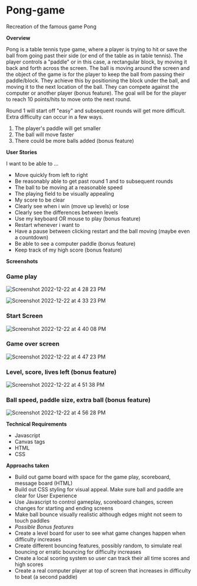 # Pong-game
Recreation of the famous game Pong

**Overview**

Pong is a table tennis type game, where a player is trying to hit or save the ball from going past their side (or end of the table as in table tennis). The player controls a "paddle" or in this case, a rectangular block, by moving it back and forth across the screen. The ball is moving around the screen and the object of the game is for the player to keep the ball from passing their paddle/block. They achieve this by positioning the block under the ball, and moving it to the next location of the ball. They can compete against the computer or another player (bonus feature). The goal will be for the player to reach 10 points/hits to move onto the next round. 

Round 1 will start off "easy" and subsequent rounds will get more difficult. Extra difficulty can occur in a few ways. 
  1) The player's paddle will get smaller
  2) The ball will move faster
  3) There could be more balls added (bonus feature)


**User Stories**

I want to be able to ...
  - Move quickly from left to right
  - Be reasonably able to get past round 1 and to subsequent rounds
  - The ball to be moving at a reasonable speed
  - The playing field to be visually appealing
  - My score to be clear
  - Clearly see when i win (move up levels) or lose
  - Clearly see the differences between levels
  - Use my keyboard OR mouse to play (bonus feature)
  - Restart whenever i want to 
  - Have a pause between clicking restart and the ball moving (maybe even a countdown)
  - Be able to see a computer paddle (bonus feature)
  - Keep track of my high score (bonus feature)

**Screenshots**

### Game play 
![Screenshot 2022-12-22 at 4 28 23 PM](https://user-images.githubusercontent.com/47870092/209236385-b183e761-10d9-4339-8cd3-f534f9705db7.png)


![Screenshot 2022-12-22 at 4 33 23 PM](https://user-images.githubusercontent.com/47870092/209236895-9038c6eb-334d-4faf-80d9-ac98c78c5ad9.png)


### Start Screen

![Screenshot 2022-12-22 at 4 40 08 PM](https://user-images.githubusercontent.com/47870092/209237524-5161782a-4f0f-4e0c-9851-997d7b2129c0.png)

### Game over screen

![Screenshot 2022-12-22 at 4 47 23 PM](https://user-images.githubusercontent.com/47870092/209238272-854d6b2e-b13e-4573-bea9-936c949a0e6b.png)


### Level, score, lives left (bonus feature)

![Screenshot 2022-12-22 at 4 51 38 PM](https://user-images.githubusercontent.com/47870092/209238689-a37a4993-7f82-44d2-a501-df22251bb54b.png)


### Ball speed, paddle size, extra ball (bonus feature)

![Screenshot 2022-12-22 at 4 56 28 PM](https://user-images.githubusercontent.com/47870092/209239080-9749613f-8d77-4d39-92f2-bf02009c8ee6.png)

**Technical Requirements**

- Javascript
-   Canvas tags
- HTML
- CSS


**Approachs taken**
- Build out game board with space for the game play, scoreboard, message board (HTML)
- Build out CSS styling for visual appeal. Make sure ball and paddle are clear for User Experience
- Use Javascript to control gameplay, scoreboard changes, screen changes for starting and ending screens
- Make ball bounce visually realistic although edges might not seem to touch paddles 
- *Possible Bonus features*
-   Create a level board for user to see what game changes happen when difficulty increases
-   Create different bouncing features, possibly random, to simulate real bouncing or erratic bouncing for difficulty increases
-   Create a local scoring system so user can track their all time scores and high scores
-   Create a real computer player at top of screen that increases in difficulty to beat (a second paddle)



